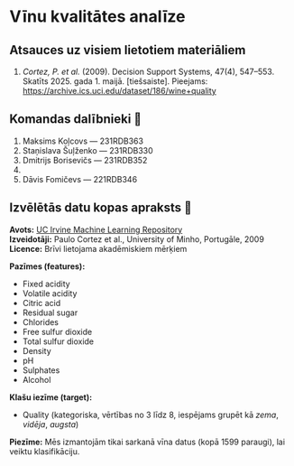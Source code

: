 # Vīnu kvalitātes analīze

## Atsauces uz visiem lietotiem materiāliem

1. *Cortez, P. et al.* (2009). Decision Support Systems, 47(4), 547–553. Skatīts 2025. gada 1. maijā. [tiešsaiste]. Pieejams: https://archive.ics.uci.edu/dataset/186/wine+quality

## Komandas dalībnieki 👤

1. Maksims Koļcovs — 231RDB363  
2. Staņislava Šuļženko — 231RDB330  
3. Dmitrijs Borisevičs — 231RDB352  
4.  
5. Dāvis Fomičevs — 221RDB346

## Izvēlētās datu kopas apraksts 🍷

**Avots:** [UC Irvine Machine Learning Repository](https://archive.ics.uci.edu/dataset/186/wine+quality)  
**Izveidotāji:** Paulo Cortez et al., University of Minho, Portugāle, 2009  
**Licence:** Brīvi lietojama akadēmiskiem mērķiem

**Pazīmes (features):**  
- Fixed acidity  
- Volatile acidity  
- Citric acid  
- Residual sugar  
- Chlorides  
- Free sulfur dioxide  
- Total sulfur dioxide  
- Density  
- pH  
- Sulphates  
- Alcohol

**Klašu iezīme (target):**  
- Quality (kategoriska, vērtības no 3 līdz 8, iespējams grupēt kā *zema*, *vidēja*, *augsta*)

**Piezīme:** Mēs izmantojām tikai sarkanā vīna datus (kopā 1599 paraugi), lai veiktu klasifikāciju.
